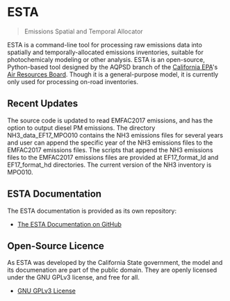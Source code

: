 # ESTA
> Emissions Spatial and Temporal Allocator

ESTA is a command-line tool for processing raw emissions data into spatially and temporally-allocated emissions inventories, suitable for photochemicaly modeling or other analysis. ESTA is an open-source, Python-based tool designed by the AQPSD branch of the [California EPA][CalEPA]'s [Air Resources Board][ARB].  Though it is a general-purpose model, it is currently only used for processing on-road inventories.


## Recent Updates

The source code is updated to read EMFAC2017 emissions, and has the option to output diesel PM emissions.
The directory NH3_data_EF17_MPO010 contains the NH3 emissions files for several years and user can append the specific year of the NH3 emissions files to the EMFAC2017 emissions files.  The scripts that append the NH3 emissions files to the EMFAC2017 emissions files are provided at EF17_format_ld and EF17_format_hd directories.
The current version of the NH3 inventory is MPO010.


## ESTA Documentation

The ESTA documentation is provided as its own repository:

* [The ESTA Documentation on GitHub](https://github.com/mmb-carb/ESTA_Documentation)


## Open-Source Licence

As ESTA was developed by the California State government, the model and its documenation are part of the public domain. They are openly licensed under the GNU GPLv3 license, and free for all.

* [GNU GPLv3 License](LICENSE)


[ARB]: http://www.arb.ca.gov/homepage.htm
[CalEPA]: http://www.calepa.ca.gov/


